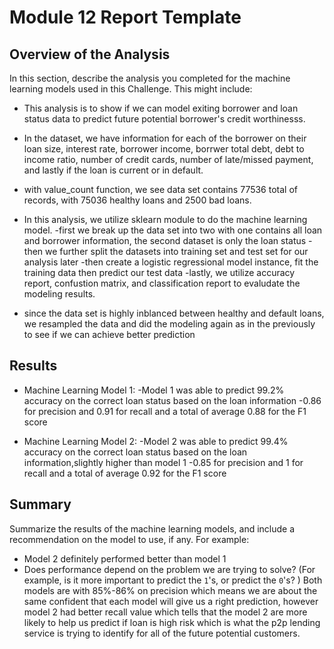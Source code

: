 # Module 12 Report Template

## Overview of the Analysis

In this section, describe the analysis you completed for the machine learning models used in this Challenge. This might include:

* This analysis is to show if we can model exiting borrower and loan status data to predict future potential borrower's credit worthinesss. 

* In the dataset, we have information for each of the borrower on their loan size, interest rate, borrower income, borrwer total debt, debt to income ratio, number of credit cards, number of late/missed payment, and lastly if the loan is current or in default.

* with value_count function, we see data set contains 77536 total of records, with 75036 healthy loans and 2500 bad loans. 

* In this analysis, we utilize sklearn module to do the machine learning model.
-first we break up the data set into two with one contains all loan and borrower information, the second dataset is only the loan status 
-then we further split the datasets into training set and test set for our analysis later
-then create a logistic regressional model instance, fit the training data then predict our test data
-lastly, we utilize accuracy report, confustion matrix, and classification report to evaludate the modeling results. 

* since the data set is highly inblanced between healthy and default loans, we resampled the data and did the modeling again as in the previously to see if we can achieve better prediction 

## Results


* Machine Learning Model 1:
  -Model 1 was able to predict 99.2% accuracy on the correct loan status based on the loan information 
  -0.86 for precision and 0.91 for recall and a total of average 0.88 for the F1 score



* Machine Learning Model 2:
  -Model 2 was able to predict 99.4% accuracy on the correct loan status based on the loan information,slightly higher than model 1
  -0.85 for precision and 1 for recall and a total of average 0.92 for the F1 score

## Summary

Summarize the results of the machine learning models, and include a recommendation on the model to use, if any. For example:
* Model 2 definitely performed better than model 1 
* Does performance depend on the problem we are trying to solve? (For example, is it more important to predict the `1`'s, or predict the `0`'s? )
Both models are with 85%-86% on precision which means we are about the same confident that each model will give us a right prediction, however model 2 had better recall value which tells that the model 2 are more likely to help us predict if loan is high risk which is what the p2p lending service is trying to identify for all of the future potential customers.
